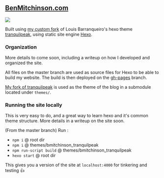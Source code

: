 ## [BenMitchinson.com](https://benmitchinson.com)

![](https://i.imgur.com/9Ac5NYS.png)

Built using [my custom fork](https://github.com/bmitchinson/hexo-theme-tranquilpeak) of Louis Barranqueiro's hexo theme [tranquilpeak](https://github.com/LouisBarranqueiro/hexo-theme-tranquilpeak), using static site engine [Hexo](https://hexo.io).

### Organization
More details to come soon, including a writeup on how I developed and organized the site. 

All files on the master branch are used as source files for Hexo to be able to build my website. The build is then deployed on the [gh-pages](https://github.com/bmitchinson/BenMitchinson.com/tree/gh-pages) branch.

[My fork of tranquilpeak]() is used as the theme of the blog in a submodule located under `themes/`.

### Running the site locally
This is very easy to do, and a great way to learn hexo and it's common theme structure. More details in a writeup on the site soon.

(From the master branch) Run :
* `npm i` @ root dir
* `npm i` @ themes/bmitchinson_tranquilpeak
* `npm run-script build` @ themes/bmitchinson_tranquilpeak
* `hexo start` @ root dir

This gives you a version of the site at `localhost:4000` for tinkering and testing 👍

